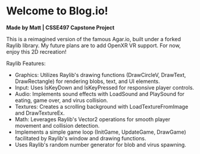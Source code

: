 # Welcome to Blog.io!
**Made by Matt | CSSE497 Capstone Project**

This is a reimagined version of the famous Agar.io, built under a forked Raylib library. My future plans are to add OpenXR VR support. For now, enjoy this 2D recreation!


Raylib Features:
   - Graphics: Utilizes Raylib's drawing functions (DrawCircleV, DrawText, DrawRectangle) for rendering blobs, text, and UI elements.
   - Input: Uses IsKeyDown and IsKeyPressed for responsive player controls.
   - Audio: Implements sound effects with LoadSound and PlaySound for eating, game over, and virus collision.
   - Textures: Creates a scrolling background with LoadTextureFromImage and DrawTextureEx.
   - Math: Leverages Raylib's Vector2 operations for smooth player movement and collision detection.
   - Implements a simple game loop (InitGame, UpdateGame, DrawGame) facilitated by Raylib's window and drawing functions.
   - Uses Raylib's random number generator for blob and virus spawning.
